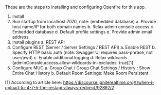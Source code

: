 These are the steps to installing and configuring Openfire for this app.

1. Install
2. Run startup from localhost:7070, note: (embedded database)
    a. Provide host name/IP for both domain names
    b. Relax admin console access
    c. Embedded database
    d. Default profile settings
    e. Provide admin email address
3. Install plugins
    a. REST API
4. Configure REST (Server / Server Settings / REST API)
    a. Enable REST
    b. Specify HTTP basic auth (note: Swagger UI requires pass-phrase, not user/pwd)
    c. Enable additional logging
    d. Relax wildcards (adminConsole.access.allow-wildcards-in-excludes: true)[1]
5. Configure MUC
    a. Group Chat / Group Chat Settings / History : Show Entire Chat History
    b. Default Room Settings: Make Room Persistent


 [1] According to article here: https://discourse.igniterealtime.org/t/when-i-upload-to-4-7-5-the-restapi-always-redirect/92892/2   



    